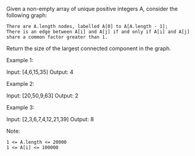 Given a non-empty array of unique positive integers A, consider the following graph:

    There are A.length nodes, labelled A[0] to A[A.length - 1];
    There is an edge between A[i] and A[j] if and only if A[i] and A[j] share a common factor greater than 1.

Return the size of the largest connected component in the graph.

Example 1:

Input: [4,6,15,35]
Output: 4

Example 2:

Input: [20,50,9,63]
Output: 2

Example 3:

Input: [2,3,6,7,4,12,21,39]
Output: 8

Note:

    1 <= A.length <= 20000
    1 <= A[i] <= 100000
